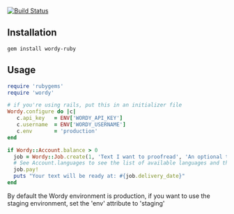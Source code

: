 [![Build Status](https://secure.travis-ci.org/bastien/wordy.png)](http://travis-ci.org/bastien/wordy)

Installation
------------

    gem install wordy-ruby
    
Usage
-----

```ruby
require 'rubygems'
require 'wordy'

# if you're using rails, put this in an initializer file
Wordy.configure do |c|
   c.api_key   = ENV['WORDY_API_KEY']
   c.username  = ENV['WORDY_USERNAME']
   c.env       = 'production'
end

if Wordy::Account.balance > 0
  job = Wordy::Job.create(1, 'Text I want to proofread', 'An optional title')
  # See Account.languages to see the list of available languages and their ids
  job.pay!
  puts "Your text will be ready at: #{job.delivery_date}"
end

```

By default the Wordy environment is production, if you want to use the staging environment, set the 'env' attribute to 'staging'
